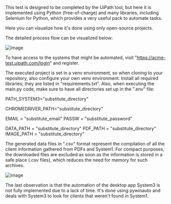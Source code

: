 
This test is designed to be completed by the UiPath tool, but here it is implemented using Python (free-of-charge) and many libraries, including Selenium for Python, which provides a very useful pack to automate tasks.

Here you can visualize how it's done using only open-source projects.

The detailed process flow can be visualized below:

![image](https://github.com/JordanComputac/teste-sbk/assets/122910793/1a930ea4-b594-410e-a2cb-0db83e1b2f9b)

To have access to the systems that might be automated, visit "https://acme-test.uipath.com/login" and register.

The executed project is set in a venv environment, so when cloning to your repository, also configure your own venv environment.
Install all required libraries; they are listed in "requirements.txt".
Also, when executing the main.py code, make sure to have all directories set up in the ".env" file:

PATH_SYSTEM3="substitute_directory"

CHROMEDRIVER_PATH="substitute_directory"

EMAIL = "substitute_email"
PASSW = "substitute_password"

DATA_PATH = "substitute_directory"
PDF_PATH = "substitute_directory"
IMAGE_PATH = "substitute_directory"

The generated data files in ".csv" format represent the compilation of all the client information gathered from PDFs and System1.
For compact purposes, the downloaded files are excluded as soon as the information is stored in a safe place (.csv files), which reduces the need for memory for such archives.


![image](https://github.com/JordanComputac/teste-sbk/assets/122910793/9271c990-51f2-4f23-a78a-4deb1f73cd0e)


The last observation is that the automation of the desktop app System3 is not fully implemented due to a lack of time. It's done using pywinauto and deals with System3 to look for clients that weren't found in System1.

